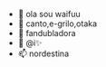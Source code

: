 - 👋 ola sou waifuu
- 👀 canto,e-grilo,otaka
- 🌱 fandubladora 
- 💞️ @i✨
- 📫 nordestina

<!---
Waifuu655yu/Waifuu655yu is a ✨ special ✨ repository because its `README.md` (this file) appears on your GitHub profile.
You can click the Preview link to take a look at your changes.
--->
